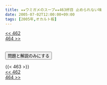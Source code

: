 ```yaml
---
title: ★★ウミガメのスープ★★463杯目 止められない味
date: 2005-07-02T12:00:00+09:00
tags: [2005年,オカルト板]
---
```

<div class="th_left"><a href="../462"><< 462</a></div>
<div class="th_right"><a href="../464">464 >></a></div>
<br><br>
<script src="../../js/cupsoup.js"></script>
<form>
<input type="button" value="問題と解説のみにする" onClick="toggleCupsoup()">
</form>
{{< 463 >}}
<div class="th_left"><a href="../462"><< 462</a></div>
<div class="th_right"><a href="../464">464 >></a></div>